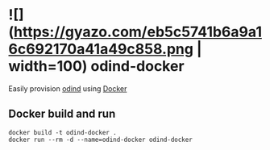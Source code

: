 ![](https://gyazo.com/eb5c5741b6a9a16c692170a41a49c858.png | width=100)
odind-docker
================
Easily provision [odind](https://odinblockchain.org/) using [Docker](https://www.docker.com/)

## Docker build and run
```
docker build -t odind-docker .
docker run --rm -d --name=odind-docker odind-docker
```
